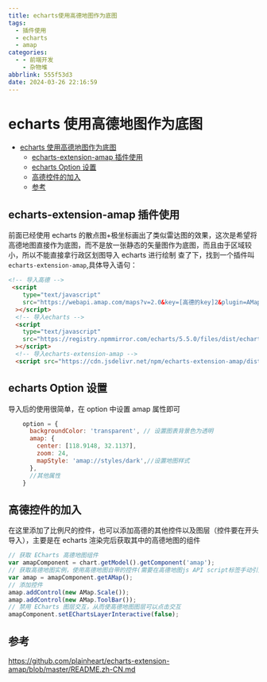 ```yaml
---
title: echarts使用高德地图作为底图
tags:
  - 插件使用
  - echarts
  - amap
categories:
  - - 前端开发
    - 杂物堆
abbrlink: 555f53d3
date: 2024-03-26 22:16:59
---
```


<!-- @format -->

# echarts 使用高德地图作为底图

- [echarts 使用高德地图作为底图](#echarts-使用高德地图作为底图)
  - [echarts-extension-amap 插件使用](#echarts-extension-amap-插件使用)
  - [echarts Option 设置](#echarts-option-设置)
  - [高德控件的加入](#高德控件的加入)
  - [参考](#参考)

## echarts-extension-amap 插件使用

前面已经使用 echarts 的散点图+极坐标画出了类似雷达图的效果，这次是希望将高德地图直接作为底图，而不是放一张静态的矢量图作为底图，而且由于区域较小，所以不能直接拿行政区划图导入 echarts 进行绘制
查了下，找到一个插件叫`echarts-extension-amap`,具体导入语句：

```HTML
<!-- 导入高德 -->
 <script
    type="text/javascript"
    src="https://webapi.amap.com/maps?v=2.0&key=[高德的key]2&plugin=AMap.Scale,AMap.ToolBar"
  ></script>
  <!-- 导入echarts -->
  <script
    type="text/javascript"
    src="https://registry.npmmirror.com/echarts/5.5.0/files/dist/echarts.min.js"
  ></script>
  <!-- 导入echarts-extension-amap -->
  <script src="https://cdn.jsdelivr.net/npm/echarts-extension-amap/dist/echarts-extension-amap.min.js"></script>
```

## echarts Option 设置

导入后的使用很简单，在 option 中设置 amap 属性即可

```JavaScript
    option = {
      backgroundColor: 'transparent', // 设置图表背景色为透明
      amap: {
        center: [118.9148, 32.1137],
        zoom: 24,
        mapStyle: 'amap://styles/dark',//设置地图样式
      },
      //其他属性
    }
```

## 高德控件的加入

在这里添加了比例尺的控件，也可以添加高德的其他控件以及图层（控件要在开头导入），主要是在 echarts 渲染完后获取其中的高德地图的组件

```JavaScript
// 获取 ECharts 高德地图组件
var amapComponent = chart.getModel().getComponent('amap');
// 获取高德地图实例，使用高德地图自带的控件(需要在高德地图js API script标签手动引入)
var amap = amapComponent.getAMap();
// 添加控件
amap.addControl(new AMap.Scale());
amap.addControl(new AMap.ToolBar());
// 禁用 ECharts 图层交互，从而使高德地图图层可以点击交互
amapComponent.setEChartsLayerInteractive(false);
```

## 参考

<https://github.com/plainheart/echarts-extension-amap/blob/master/README.zh-CN.md>
